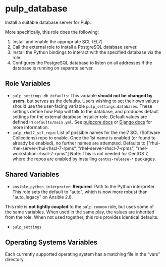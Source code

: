 pulp_database
=============

Install a suitable database server for Pulp.

More specifically, this role does the following:

1. Install and enable the appropriate SCL (EL7)
2. Call the external role to install a PostgreSQL database server.
3. Install the Python bindings to interact with the specified database via
   the role.
4. Configures the PostgreSQL database to listen on all addresses if the
   database is running on separate server.

Role Variables
--------------

* `pulp_settings_db_defaults`: This variable **should not be changed by users**, but serves as the
    defaults. Users wishing to set their own values should use the user-facing variable
    `pulp_settings.databases`. These settings define how Pulp will talk to the database, and
    produces default settings for the external database installer role. Default values are defined
    in `defaults/main.yml`. See [pulpcore
    docs](https://docs.pulpproject.org/en/master/nightly/installation/configuration.html#databases) or
    [Django docs](https://docs.djangoproject.com/en/2.1/ref/settings/#databases) for more
    information.
* `pulp_rhel7_scl_repo`: List of possible names for the rhel7 SCL (Software Collections) repo
  to enable. Once the 1st name is enabled (or found to already be enabled),
  no further names are attempted.
  Defaults to  ["rhui-rhel-server-rhui-rhscl-7-rpms", "rhel-server-rhscl-7-rpms", "rhel-workstation-rhscl-7-rpms"] Note: This is not needed for CentOS 7, where the repos are enabled by installing `centos-release-*` packages.

Shared Variables
----------------

* `ansible_python_interpreter`: **Required**. Path to the Python interpreter.
  This role sets the default to "auto", which is now more robust than
  "auto_legacy" on Ansible 2.8.

This role is **not tightly coupled** to the `pulp_common` role, but uses some of the same
variables. When used in the same play, the values are inherited from the role.
When not used together, this role provides identical defaults.

* `pulp_settings`

Operating Systems Variables
---------------------------

Each currently supported operating system has a matching file in the "vars"
directory.
